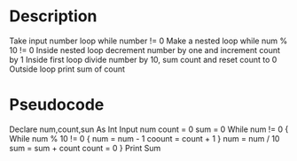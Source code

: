 # Description
Take input number
loop while number != 0
Make a nested loop while num % 10 != 0
Inside nested loop decrement number by one and increment count by 1
Inside first loop divide number by 10, sum count and reset count to 0 
Outside loop print sum of count 

# Pseudocode

Declare num,count,sun As Int
Input num
count = 0
sum = 0
While num != 0 {
  While num % 10 != 0 {
    num = num - 1
    coount = count + 1
  }
  num = num / 10
  sum = sum + count
  count = 0
}
Print Sum





